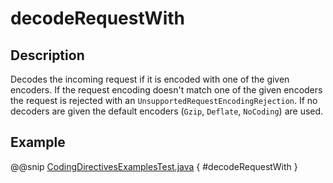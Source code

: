 <a id="decoderequestwith-java"></a>
# decodeRequestWith

## Description

Decodes the incoming request if it is encoded with one of the given encoders. If the request encoding doesn't match one of the given encoders the request is rejected with an `UnsupportedRequestEncodingRejection`. If no decoders are given the default encoders (`Gzip`, `Deflate`, `NoCoding`) are used.

## Example

@@snip [CodingDirectivesExamplesTest.java](../../../../../../../test/java/docs/http/javadsl/server/directives/CodingDirectivesExamplesTest.java) { #decodeRequestWith }